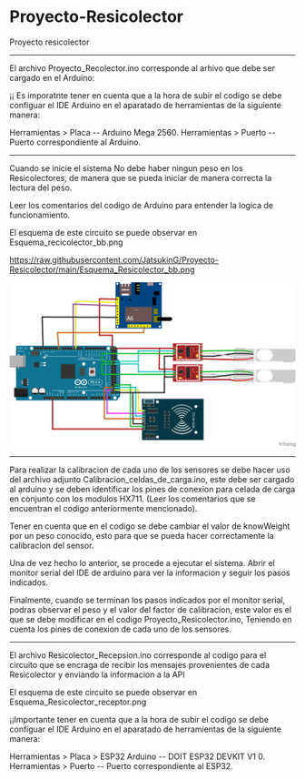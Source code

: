 # Proyecto-Resicolector
Proyecto resicolector

------------------------------------------------------------------------------------------------------------------

El archivo Proyecto_Recolector.ino corresponde al  arhivo que debe ser cargado  en el Arduino:

¡¡ Es imporatnte tener en cuenta que a la hora de subir el codigo se debe configuar el IDE Arduino en el aparatado de herramientas de la siguiente manera:

Herramientas > Placa -- Arduino Mega 2560.
Herramientas > Puerto -- Puerto correspondiente al Arduino.

-------------------------------------------------------------------------------------------------------------------

Cuando se inicie el sistema No debe haber ningun peso en los Resicolectores, de manera que se pueda iniciar de manera correcta la lectura del peso.

Leer los comentarios del codigo de Arduino para entender la logica de funcionamiento.

El esquema de este circuito se puede observar en Esquema_recicolector_bb.png


https://raw.githubusercontent.com/JatsukinG/Proyecto-Resicolector/main/Esquema_Resicolector_bb.png

<p align="center">
  <img src="Esquema_Resicolector_bb.png" width="1000" title="hover text">
</p>

--------------------------------------------------------------------------------------------------------------------

Para realizar la calibracion de cada uno de los sensores se debe hacer uso del archivo adjunto Calibracion_celdas_de_carga.ino, este debe ser cargado al arduino
y se deben identificar los pines de conexion para celada de carga en conjunto con los modulos HX711. (Leer los comentarios que se encuentran el codigo 
anteriormente mencionado).

Tener en cuenta que en el codigo se debe cambiar el valor de knowWeight por un peso conocido, esto para que se pueda hacer correctamente la calibracion del sensor.

Una de vez hecho lo anterior, se procede a ejecutar el sistema. Abrir el monitor serial del IDE de arduino para ver la informacion y seguir los pasos indicados.

Finalmente, cuando se terminan los pasos indicados por el monitor serial, podras observar el peso y el valor del factor de calibracion, este valor
es el que se debe modificar en el codigo Proyecto_Resicolector.ino, Teniendo en cuenta los pines de conexion de cada uno de los sensores.

--------------------------------------------------------------------------------------------------------------------

El archivo Resicolector_Recepsion.ino corresponde al codigo para el circuito que se encraga de recibir los mensajes provenientes de cada Resicolector y enviando
la informacion a la API

El esquema de este circuito se puede observar en Esquema_Resicolector_receptor.png

¡¡Importante tener en cuenta que a la hora de subir el codigo se debe configuar el IDE Arduino en el aparatado de herramientas de la siguiente manera:

Herramientas > Placa > ESP32 Arduino -- DOIT ESP32 DEVKIT V1 0.
Herramientas > Puerto -- Puerto correspondiente al ESP32.


